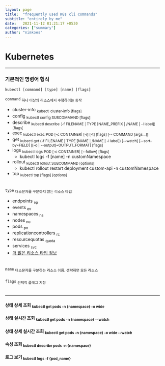 ```yaml
---
layout: page
title:  "frequently used K8s cli commands"
subtitle: "entirely by me"
date:   2021-11-12 01:21:17 +0530
categories: ["summary"]
author: "nimkoes"
---
```



# **Kubernetes**

---

### 기본적인 명령어 형식  
```text
kubectl [command] [type] [name] [flags]
```

`command` <sub>하나 이상의 리소스에서 수행하려는 동작</sub>  

 - cluster-info <sub>kubectl cluster-info [flags]</sub>
 - config <sub>kubectl config SUBCOMMAND [flags]</sub>
 - describe <sub>kubectl describe (-f FILENAME | TYPE [NAME_PREFIX | /NAME | -l label]) [flags]</sub>
 - exec <sub>kubectl exec POD [-c CONTAINER] [-i] [-t] [flags] [-- COMMAND [args...]]</sub>
 - get <sub>kubectl get (-f FILENAME | TYPE [NAME | /NAME | -l label]) [--watch] [--sort-by=FIELD] [[-o | --output]=OUTPUT_FORMAT] [flags]</sub>
 - logs <sub>kubectl logs POD [-c CONTAINER] [--follow] [flags]</sub>
   - kubectl logs -f [name] -n customNamespace 
 - rollout <sub>kubectl rollout SUBCOMMAND [options]</sub>
   - kubectl rollout restart deployment custom-api -n customNamespace 
 - top <sub>kubectl top [flags] [options]</sub>

　  
`type` <sub>대소문자를 구분하지 않는 리소스 타입</sub>  

 - endpoints <sub>ep</sub>
 - events <sub>ev</sub>
 - namespaces <sub>ns</sub>
 - nodes <sub>no</sub>
 - pods <sub>po</sub>
 - replicationcontrollers <sub>rc</sub>
 - resourcequotas <sub>quota</sub>
 - services <sub>svc</sub>
 - [더 많은 리소스 타입 정보][link_kubectl_resource_type]

　  
`name` <sub>대소문자를 구분하는 리소스 이름. 생략하면 모든 리소스</sub>  
　  
`flags` <sub>선택적 플래그 지정</sub>  
　  

---

#### 상태 상세 조회 **<sub>kubectl get pods -n {namespace} -o wide</sub>**
#### 상태 실시간 조회 **<sub>kubectl get pods -n {namespace} --watch</sub>**
#### 상태 상세 실시간 조회 **<sub>kubectl get pods -n {namespace} -o wide --watch</sub>**
#### 속성 조회 **<sub>kubectl describe pods -n {namespace}</sub>**
#### 로그 보기 **<sub>kubectl logs -f {pod_name}</sub>**
　  


[link_kubectl_resource_type]:https://kubernetes.io/ko/docs/reference/kubectl/overview/#%EB%A6%AC%EC%86%8C%EC%8A%A4-%ED%83%80%EC%9E%85

